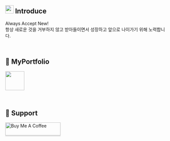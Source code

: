  <div>

  ## <img src="https://github.com/user-attachments/assets/d40962c4-2edd-4c3e-b014-d2d49cd3d7ee" width="26" /> Introduce
  Always Accept New! 
  <br>
  항상 새로운 것을 거부하지 않고 받아들이면서 성장하고 앞으로 나이가기 위해 노력합니다.
  
  <br>
  
  ## 📓 MyPortfolio
  <a href="https://jamkris.notion.site/SeoungHyun-Lee-41852bb4b2204569b9d5b25f5a4ffe3c?pvs=4" target="_blank" > <img src="https://github.com/Jamkris/Jamkris/assets/82251632/c72bb54b-062d-4c0a-9511-028e36cb983a" width="60" /> </a>
  
  <br> 

  ## 🙏 Support
  
 <a href="https://www.buymeacoffee.com/jamkris" target="_blank"><img src="https://www.buymeacoffee.com/assets/img/custom_images/orange_img.png" alt="Buy Me A Coffee" style="height: 41px !important;width: 174px !important;box-shadow: 0px 3px 2px 0px rgba(190, 190, 190, 0.5) !important;-webkit-box-shadow: 0px 3px 2px 0px rgba(190, 190, 190, 0.5) !important;" ></a>

</div>
